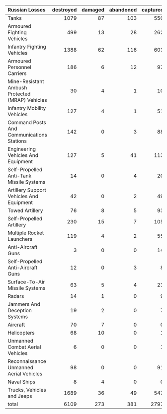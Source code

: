 | Russian Losses                                   |   destroyed |   damaged |   abandoned |   captured |   total |
|:-------------------------------------------------|------------:|----------:|------------:|-----------:|--------:|
| Tanks                                            |        1079 |        87 |         103 |        550 |    1819 |
| Armoured Fighting Vehicles                       |         499 |        13 |          28 |        262 |     802 |
| Infantry Fighting Vehicles                       |        1388 |        62 |         116 |        603 |    2169 |
| Armoured Personnel Carriers                      |         186 |         6 |          12 |         97 |     301 |
| Mine-Resistant Ambush Protected  (MRAP) Vehicles |          30 |         4 |           1 |         10 |      45 |
| Infantry Mobility Vehicles                       |         127 |         4 |           1 |         51 |     183 |
| Command Posts And Communications Stations        |         142 |         0 |           3 |         88 |     233 |
| Engineering Vehicles And Equipment               |         127 |         5 |          41 |        113 |     286 |
| Self-Propelled Anti-Tank Missile Systems         |          14 |         0 |           4 |         20 |      38 |
| Artillery Support Vehicles And Equipment         |          42 |         0 |           2 |         49 |      93 |
| Towed Artillery                                  |          76 |         8 |           5 |         93 |     182 |
| Self-Propelled Artillery                         |         230 |        15 |           7 |        105 |     357 |
| Multiple Rocket Launchers                        |         119 |         4 |           2 |         55 |     180 |
| Anti-Aircraft Guns                               |           3 |         0 |           0 |         14 |      17 |
| Self-Propelled Anti-Aircraft Guns                |          12 |         0 |           3 |          8 |      23 |
| Surface-To-Air Missile Systems                   |          63 |         5 |           4 |         23 |      95 |
| Radars                                           |          14 |         1 |           0 |          9 |      24 |
| Jammers And Deception Systems                    |          19 |         2 |           0 |          7 |      28 |
| Aircraft                                         |          70 |         7 |           0 |          0 |      77 |
| Helicopters                                      |          68 |        10 |           0 |          1 |      79 |
| Unmanned Combat Aerial Vehicles                  |           6 |         0 |           0 |          1 |       7 |
| Reconnaissance Unmanned Aerial Vehicles          |          98 |         0 |           0 |         91 |     189 |
| Naval Ships                                      |           8 |         4 |           0 |          0 |      12 |
| Trucks, Vehicles and Jeeps                       |        1689 |        36 |          49 |        547 |    2321 |
| total                                            |        6109 |       273 |         381 |       2797 |    9560 |